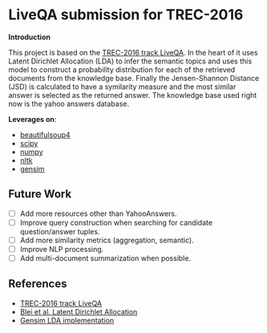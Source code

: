 # LiveQA submission for TREC-2016

**Introduction**
    
This project is based on the [TREC-2016 track LiveQA](https://sites.google.com/site/trecliveqa2016/call-for-participation).
In the heart of it uses Latent Dirichlet Allocation (LDA) to infer the semantic topics and uses this model to construct
a probability distribution for each of the retrieved documents from the knowledge base. Finally the Jensen-Shannon
Distance (JSD) is calculated to have a symilarity measure and the most similar answer is selected as the returned answer.
The knowledge base used right now is the yahoo answers database. 

**Leverages on**:

  - [beautifulsoup4](https://www.crummy.com/software/BeautifulSoup/bs4/doc/)
  - [scipy](https://pypi.python.org/pypi/scipy)
  - [numpy](https://pypi.python.org/pypi/numpy)
  - [nltk](http://www.nltk.org/)
  - [gensim](http://radimrehurek.com/gensim/)

## Future Work

  * [ ] Add more resources other than YahooAnswers.
  * [ ] Improve query construction when searching for candidate question/answer tuples.
  * [ ] Add more similarity metrics (aggregation, semantic).
  * [ ] Improve NLP processing.
  * [ ] Add multi-document summarization when possible.

## References 
  
  - [TREC-2016 track LiveQA](https://sites.google.com/site/trecliveqa2016/call-for-participation) 
  - [Blei et al. Latent Dirichlet Allocation](http://www.cs.princeton.edu/~blei/papers/BleiNgJordan2003.pdf)
  - [Gensim LDA implementation](https://github.com/piskvorky/gensim/blob/develop/gensim/models/ldamodel.py)
